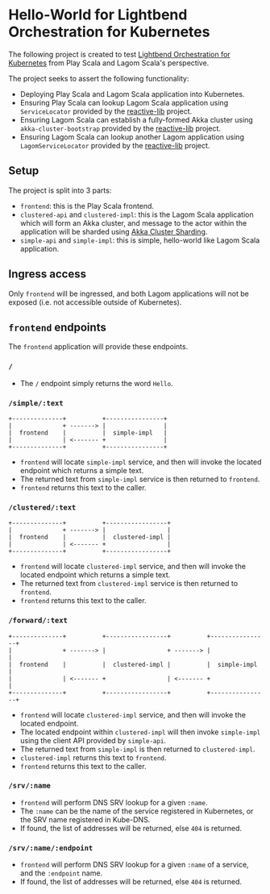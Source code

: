 # Hello-World for Lightbend Orchestration for Kubernetes

The following project is created to test [Lightbend Orchestration for Kubernetes](https://developer.lightbend.com/docs/lightbend-orchestration-kubernetes/latest/) from Play Scala and Lagom Scala's perspective.

The project seeks to assert the following functionality:

* Deploying Play Scala and Lagom Scala application into Kubernetes.
* Ensuring Play Scala can lookup Lagom Scala application using `ServiceLocator` provided by the [reactive-lib](https://github.com/typesafehub/reactive-lib) project.
* Ensuring Lagom Scala can establish a fully-formed Akka cluster using `akka-cluster-bootstrap` provided by the [reactive-lib](https://github.com/typesafehub/reactive-lib) project.
* Ensuring Lagom Scala can lookup another Lagom application using `LagomServiceLocator` provided by the [reactive-lib](https://github.com/typesafehub/reactive-lib) project.

## Setup

The project is split into 3 parts:

* `frontend`: this is the Play Scala frontend.
* `clustered-api` and `clustered-impl`: this is the Lagom Scala application which will form an Akka cluster, and message to the actor within the application will be sharded using [Akka Cluster Sharding](https://doc.akka.io/docs/akka/current/cluster-sharding.html).
* `simple-api` and `simple-impl`: this is simple, hello-world like Lagom Scala application.

## Ingress access

Only `frontend` will be ingressed, and both Lagom applications will not be exposed (i.e. not accessible outside of Kubernetes).

## `frontend` endpoints

The `frontend` application will provide these endpoints.

### `/`

* The `/` endpoint simply returns the word `Hello`.

### `/simple/:text`

```
+--------------+          +----------------+
|              + -------> |                |
|  frontend    |          |  simple-impl   |
|              | <------- +                |
+--------------+          +----------------+
```

* `frontend` will locate `simple-impl` service, and then will invoke the located endpoint which returns a simple text.
* The returned text from `simple-impl` service is then returned to `frontend`.
* `frontend` returns this text to the caller.

### `/clustered/:text`

```
+--------------+          +-----------------+
|              + -------> |                 |
|  frontend    |          |  clustered-impl |
|              | <------- +                 |
+--------------+          +-----------------+
```

* `frontend` will locate `clustered-impl` service, and then will invoke the located endpoint which returns a simple text.
* The returned text from `clustered-impl` service is then returned to `frontend`.
* `frontend` returns this text to the caller.

### `/forward/:text`

```
+--------------+          +-----------------+          +----------------+
|              + -------> |                 + -------> |                |
|  frontend    |          |  clustered-impl |          |  simple-impl   |
|              | <------- +                 | <------- +                |
+--------------+          +-----------------+          +----------------+
```

* `frontend` will locate `clustered-impl` service, and then will invoke the located endpoint.
* The located endpoint within `clustered-impl` will then invoke `simple-impl` using the client API provided by `simple-api`.
* The returned text from `simple-impl` is then returned to `clustered-impl`.
* `clustered-impl` returns this text to `frontend`.
* `frontend` returns this text to the caller.

### `/srv/:name`

* `frontend` will perform DNS SRV lookup for a given `:name`.
* The `:name` can be the name of the service registered in Kubernetes, or the SRV name registered in Kube-DNS.
* If found, the list of addresses will be returned, else `404` is returned.

### `/srv/:name/:endpoint`

* `frontend` will perform DNS SRV lookup for a given `:name` of a service, and the `:endpoint` name.
* If found, the list of addresses will be returned, else `404` is returned.
